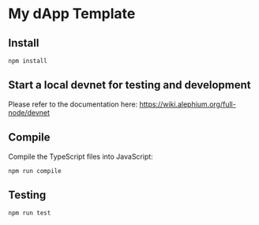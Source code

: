 # My dApp Template

## Install

```
npm install
```

## Start a local devnet for testing and development

Please refer to the documentation here: https://wiki.alephium.org/full-node/devnet

## Compile

Compile the TypeScript files into JavaScript:

```
npm run compile
```

## Testing

```
npm run test
```
